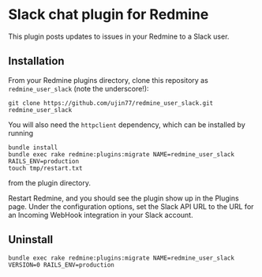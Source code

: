 # Slack chat plugin for Redmine

This plugin posts updates to issues in your Redmine to a Slack user.

## Installation

From your Redmine plugins directory, clone this repository as `redmine_user_slack` (note
the underscore!):

    git clone https://github.com/ujin77/redmine_user_slack.git redmine_user_slack

You will also need the `httpclient` dependency, which can be installed by running

    bundle install
	bundle exec rake redmine:plugins:migrate NAME=redmine_user_slack RAILS_ENV=production
	touch tmp/restart.txt

from the plugin directory.

Restart Redmine, and you should see the plugin show up in the Plugins page.
Under the configuration options, set the Slack API URL to the URL for an
Incoming WebHook integration in your Slack account.

## Uninstall

	bundle exec rake redmine:plugins:migrate NAME=redmine_user_slack VERSION=0 RAILS_ENV=production
